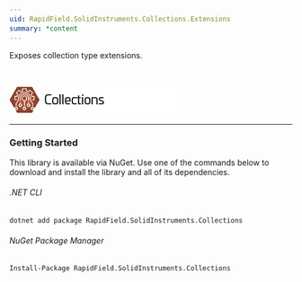 ```yaml
---
uid: RapidField.SolidInstruments.Collections.Extensions
summary: *content
---
```


<!--
Copyright (c) RapidField LLC. Licensed under the MIT License. See LICENSE.txt in the project root for license information.
-->

Exposes collection type extensions.

<br />

![Collections label](../images/Label.Collections.300w.png)
- - -

### Getting Started

This library is available via NuGet. Use one of the commands below to download and install the library and all of its dependencies.

###### .NET CLI

```shell
dotnet add package RapidField.SolidInstruments.Collections
```

###### NuGet Package Manager

```shell
Install-Package RapidField.SolidInstruments.Collections
```